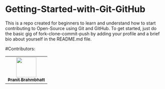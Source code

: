 # Getting-Started-with-Git-GitHub
This is a repo created for beginners to learn and understand how to start contributing to Open-Source using Git and GitHub. To get started, just do the basic gig of fork-clone-commit-push by adding your profile and a brief bio about yourself in the README.md file.

#Contributors:

<table>
 <tr>

   <td align="center">
<a href="https://github.com/pb-10"><img src="https://avatars2.githubusercontent.com/u/43945352" width="64px;" alt=""/><br/>
<sub><b>Pranit Brahmbhatt</b></sub></a><br/></td>

 </tr>
</table>

